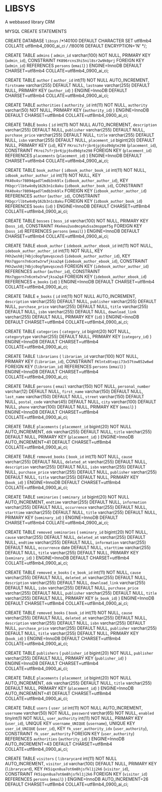 # LIBSYS
A webbased library CRM

MYSQL CREATE STATEMENTS

CREATE DATABASE `libsys` /*!40100 DEFAULT CHARACTER SET utf8mb4 COLLATE utf8mb4_0900_ai_ci */ /*!80016 DEFAULT ENCRYPTION='N' */;

CREATE TABLE `admins` (
  `admin_id` varchar(100) NOT NULL,
  PRIMARY KEY (`admin_id`),
  CONSTRAINT `FK896rcns3hi5nil8sr2w9k0prj` FOREIGN KEY (`admin_id`) REFERENCES `persons` (`email`)
) ENGINE=InnoDB DEFAULT CHARSET=utf8mb4 COLLATE=utf8mb4_0900_ai_ci;

CREATE TABLE `author` (
  `author_id` int(11) NOT NULL AUTO_INCREMENT,
  `firstname` varchar(255) DEFAULT NULL,
  `lastname` varchar(255) DEFAULT NULL,
  PRIMARY KEY (`author_id`)
) ENGINE=InnoDB DEFAULT CHARSET=utf8mb4 COLLATE=utf8mb4_0900_ai_ci;

CREATE TABLE `authorities` (
  `authority_id` int(11) NOT NULL,
  `authority` varchar(50) NOT NULL,
  PRIMARY KEY (`authority_id`)
) ENGINE=InnoDB DEFAULT CHARSET=utf8mb4 COLLATE=utf8mb4_0900_ai_ci;

CREATE TABLE `books` (
  `id` int(11) NOT NULL AUTO_INCREMENT,
  `description` varchar(255) DEFAULT NULL,
  `publisher` varchar(255) DEFAULT NULL,
  `purchase_price` varchar(255) DEFAULT NULL,
  `title` varchar(255) DEFAULT NULL,
  `isbn` varchar(255) DEFAULT NULL,
  `placement_id` bigint(20) DEFAULT NULL,
  PRIMARY KEY (`id`),
  KEY `FKroi7sfrjbr6jpj6sd9dgte298` (`placement_id`),
  CONSTRAINT `FKroi7sfrjbr6jpj6sd9dgte298` FOREIGN KEY (`placement_id`) REFERENCES `placements` (`placement_id`)
) ENGINE=InnoDB DEFAULT CHARSET=utf8mb4 COLLATE=utf8mb4_0900_ai_ci;

CREATE TABLE `book_author` (
  `idbook_author_book_id` int(11) NOT NULL,
  `idbook_author_author_id` int(11) NOT NULL,
  KEY `FK40x4sr78094gad7lmdb3nk9lx` (`idbook_author_author_id`),
  KEY `FKbgcrllbtw4n0y162b3n1c8aku` (`idbook_author_book_id`),
  CONSTRAINT `FK40x4sr78094gad7lmdb3nk9lx` FOREIGN KEY (`idbook_author_author_id`) REFERENCES `author` (`author_id`),
  CONSTRAINT `FKbgcrllbtw4n0y162b3n1c8aku` FOREIGN KEY (`idbook_author_book_id`) REFERENCES `books` (`id`)
) ENGINE=InnoDB DEFAULT CHARSET=utf8mb4 COLLATE=utf8mb4_0900_ai_ci;

CREATE TABLE `bosses` (
  `boss_id` varchar(100) NOT NULL,
  PRIMARY KEY (`boss_id`),
  CONSTRAINT `FKekeu2uodmcg4u5sa3msppmf5g` FOREIGN KEY (`boss_id`) REFERENCES `persons` (`email`)
) ENGINE=InnoDB DEFAULT CHARSET=utf8mb4 COLLATE=utf8mb4_0900_ai_ci;

CREATE TABLE `ebook_author` (
  `idebook_author_ebook_id` int(11) NOT NULL,
  `idebook_author_author_id` int(11) NOT NULL,
  KEY `FKh2wsh8j74bjc0ogfpmvqsceu5` (`idebook_author_author_id`),
  KEY `FKn7qgorn7n6cmtw3rwfjksa2q4` (`idebook_author_ebook_id`),
  CONSTRAINT `FKh2wsh8j74bjc0ogfpmvqsceu5` FOREIGN KEY (`idebook_author_author_id`) REFERENCES `author` (`author_id`),
  CONSTRAINT `FKn7qgorn7n6cmtw3rwfjksa2q4` FOREIGN KEY (`idebook_author_ebook_id`) REFERENCES `e_books` (`id`)
) ENGINE=InnoDB DEFAULT CHARSET=utf8mb4 COLLATE=utf8mb4_0900_ai_ci;

CREATE TABLE `e_books` (
  `id` int(11) NOT NULL AUTO_INCREMENT,
  `description` varchar(255) DEFAULT NULL,
  `publisher` varchar(255) DEFAULT NULL,
  `purchase_price` varchar(255) DEFAULT NULL,
  `title` varchar(255) DEFAULT NULL,
  `isbn` varchar(255) DEFAULT NULL,
  `download_link` varchar(255) DEFAULT NULL,
  PRIMARY KEY (`id`)
) ENGINE=InnoDB DEFAULT CHARSET=utf8mb4 COLLATE=utf8mb4_0900_ai_ci;

CREATE TABLE `categories` (
  `category_id` bigint(20) NOT NULL,
  `categorytype` varchar(255) DEFAULT NULL,
  PRIMARY KEY (`category_id`)
) ENGINE=InnoDB DEFAULT CHARSET=utf8mb4 COLLATE=utf8mb4_0900_ai_ci;

CREATE TABLE `librarians` (
  `librarian_id` varchar(100) NOT NULL,
  PRIMARY KEY (`librarian_id`),
  CONSTRAINT `FKlntx8txqci73x57tow852w6wd` FOREIGN KEY (`librarian_id`) REFERENCES `persons` (`email`)
) ENGINE=InnoDB DEFAULT CHARSET=utf8mb4 COLLATE=utf8mb4_0900_ai_ci;

CREATE TABLE `persons` (
  `email` varchar(150) NOT NULL,
  `personal_number` varchar(12) DEFAULT NULL,
  `first_name` varchar(150) DEFAULT NULL,
  `last_name` varchar(150) DEFAULT NULL,
  `street` varchar(150) DEFAULT NULL,
  `postal_code` varchar(45) DEFAULT NULL,
  `city` varchar(100) DEFAULT NULL,
  `phone` varchar(100) DEFAULT NULL,
  PRIMARY KEY (`email`)
) ENGINE=InnoDB DEFAULT CHARSET=utf8mb4 COLLATE=utf8mb4_0900_ai_ci;

CREATE TABLE `placements` (
  `placement_id` bigint(20) NOT NULL AUTO_INCREMENT,
  `ddk` varchar(255) DEFAULT NULL,
  `title` varchar(255) DEFAULT NULL,
  PRIMARY KEY (`placement_id`)
) ENGINE=InnoDB AUTO_INCREMENT=41 DEFAULT CHARSET=utf8mb4 COLLATE=utf8mb4_0900_ai_ci;

CREATE TABLE `removed_books` (
  `book_id` int(11) NOT NULL,
  `cause` varchar(255) DEFAULT NULL,
  `deleted_at` varchar(255) DEFAULT NULL,
  `description` varchar(255) DEFAULT NULL,
  `isbn` varchar(255) DEFAULT NULL,
  `purchase_price` varchar(255) DEFAULT NULL,
  `publisher` varchar(255) DEFAULT NULL,
  `title` varchar(255) DEFAULT NULL,
  PRIMARY KEY (`book_id`)
) ENGINE=InnoDB DEFAULT CHARSET=utf8mb4 COLLATE=utf8mb4_0900_ai_ci;

CREATE TABLE `seminaries` (
  `seminary_id` bigint(20) NOT NULL AUTO_INCREMENT,
  `endtime` varchar(255) DEFAULT NULL,
  `information` varchar(255) DEFAULT NULL,
  `occurrence` varchar(255) DEFAULT NULL,
  `starttime` varchar(255) DEFAULT NULL,
  `title` varchar(255) DEFAULT NULL,
  PRIMARY KEY (`seminary_id`)
) ENGINE=InnoDB DEFAULT CHARSET=utf8mb4 COLLATE=utf8mb4_0900_ai_ci;

CREATE TABLE `removed_seminaries` (
  `seminary_id` bigint(20) NOT NULL,
  `cause` varchar(255) DEFAULT NULL,
  `deleted_at` varchar(255) DEFAULT NULL,
  `endtime` varchar(255) DEFAULT NULL,
  `information` varchar(255) DEFAULT NULL,
  `occurrence` date DEFAULT NULL,
  `starttime` varchar(255) DEFAULT NULL,
  `title` varchar(255) DEFAULT NULL,
  PRIMARY KEY (`seminary_id`)
) ENGINE=InnoDB DEFAULT CHARSET=utf8mb4 COLLATE=utf8mb4_0900_ai_ci;

CREATE TABLE `removed_e_books` (
  `e_book_id` int(11) NOT NULL,
  `cause` varchar(255) DEFAULT NULL,
  `deleted_at` varchar(255) DEFAULT NULL,
  `description` varchar(255) DEFAULT NULL,
  `download_link` varchar(255) DEFAULT NULL,
  `isbn` varchar(255) DEFAULT NULL,
  `purchase_price` varchar(255) DEFAULT NULL,
  `publisher` varchar(255) DEFAULT NULL,
  `title` varchar(255) DEFAULT NULL,
  PRIMARY KEY (`e_book_id`)
) ENGINE=InnoDB DEFAULT CHARSET=utf8mb4 COLLATE=utf8mb4_0900_ai_ci;

CREATE TABLE `removed_books` (
  `book_id` int(11) NOT NULL,
  `cause` varchar(255) DEFAULT NULL,
  `deleted_at` varchar(255) DEFAULT NULL,
  `description` varchar(255) DEFAULT NULL,
  `isbn` varchar(255) DEFAULT NULL,
  `purchase_price` varchar(255) DEFAULT NULL,
  `publisher` varchar(255) DEFAULT NULL,
  `title` varchar(255) DEFAULT NULL,
  PRIMARY KEY (`book_id`)
) ENGINE=InnoDB DEFAULT CHARSET=utf8mb4 COLLATE=utf8mb4_0900_ai_ci;

CREATE TABLE `publishers` (
  `publisher_id` bigint(20) NOT NULL,
  `publisher` varchar(255) DEFAULT NULL,
  PRIMARY KEY (`publisher_id`)
) ENGINE=InnoDB DEFAULT CHARSET=utf8mb4 COLLATE=utf8mb4_0900_ai_ci;

CREATE TABLE `placements` (
  `placement_id` bigint(20) NOT NULL AUTO_INCREMENT,
  `ddk` varchar(255) DEFAULT NULL,
  `title` varchar(255) DEFAULT NULL,
  PRIMARY KEY (`placement_id`)
) ENGINE=InnoDB AUTO_INCREMENT=41 DEFAULT CHARSET=utf8mb4 COLLATE=utf8mb4_0900_ai_ci;

CREATE TABLE `users` (
  `user_id` int(11) NOT NULL AUTO_INCREMENT,
  `username` varchar(50) NOT NULL,
  `password` varchar(65) NOT NULL,
  `enabled` tinyint(1) NOT NULL,
  `user_authority` int(11) NOT NULL,
  PRIMARY KEY (`user_id`),
  UNIQUE KEY `username_UNIQUE` (`username`),
  UNIQUE KEY `user_id_UNIQUE` (`user_id`),
  KEY `fk_user_authority_idx` (`user_authority`),
  CONSTRAINT `fk_user_authority` FOREIGN KEY (`user_authority`) REFERENCES `authorities` (`authority_id`)
) ENGINE=InnoDB AUTO_INCREMENT=43 DEFAULT CHARSET=utf8mb4 COLLATE=utf8mb4_0900_ai_ci;

CREATE TABLE `visitors` (
  `librarycard` int(11) NOT NULL AUTO_INCREMENT,
  `visitor_id` varchar(100) DEFAULT NULL,
  PRIMARY KEY (`librarycard`),
  KEY `FK5iqxn8ua7ot6m8hjsfkl1j2k6` (`visitor_id`),
  CONSTRAINT `FK5iqxn8ua7ot6m8hjsfkl1j2k6` FOREIGN KEY (`visitor_id`) REFERENCES `persons` (`email`)
) ENGINE=InnoDB AUTO_INCREMENT=26 DEFAULT CHARSET=utf8mb4 COLLATE=utf8mb4_0900_ai_ci;
